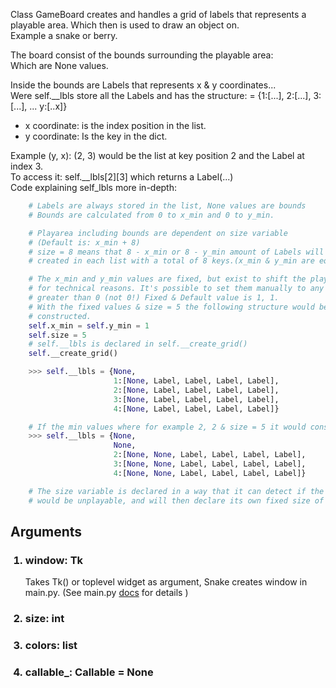Class GameBoard creates and handles a grid of labels that represents a
playable area. Which then is used to draw an object on.<br/>
Example a snake or berry.

The board consist of the bounds surrounding the playable area:<br/>
Which are None values.<br/>

Inside the bounds are Labels that represents x & y coordinates...<br/>
Were self.__lbls store all the Labels and has the structure: = {1:[...], 2:[...], 3:[...], ... y:[..x]}<br/>
- x coordinate: is the index position in the list.
- y coordinate: Is the key in the dict.<br/>

Example (y, x): (2, 3) would be the list at key position 2 and the Label at index 3.<br/>
To access it: self.__lbls[2][3] which returns a Label(...)<br/>
Code explaining self_lbls more in-depth:
```python
    # Labels are always stored in the list, None values are bounds
    # Bounds are calculated from 0 to x_min and 0 to y_min.

    # Playarea including bounds are dependent on size variable 
    # (Default is: x_min + 8)
    # size = 8 means that 8 - x_min or 8 - y_min amount of Labels will be 
    # created in each list with a total of 8 keys.(x_min & y_min are equal)

    # The x_min and y_min values are fixed, but exist to shift the playarea
    # for technical reasons. It's possible to set them manually to any int
    # greater than 0 (not 0!) Fixed & Default value is 1, 1. 
    # With the fixed values & size = 5 the following structure would be
    # constructed.
    self.x_min = self.y_min = 1
    self.size = 5
    # self.__lbls is declared in self.__create_grid()
    self.__create_grid()

    >>> self.__lbls = {None,
                       1:[None, Label, Label, Label, Label],
                       2:[None, Label, Label, Label, Label],
                       3:[None, Label, Label, Label, Label],
                       4:[None, Label, Label, Label, Label]}

    # If the min values where for example 2, 2 & size = 5 it would construct:
    >>> self.__lbls = {None,
                       None,
                       2:[None, None, Label, Label, Label, Label],
                       3:[None, None, Label, Label, Label, Label],
                       4:[None, None, Label, Label, Label, Label]}

    # The size variable is declared in a way that it can detect if the playarea
    # would be unplayable, and will then declare its own fixed size of 12

```
## Arguments

<ol>

### <li> window: Tk
Takes Tk() or toplevel widget as argument, Snake creates window in main.py. (See main.py [docs](main.md) for details )
### <li> size: int 

### <li> colors: list
### <li> callable_: Callable = None

</ol>